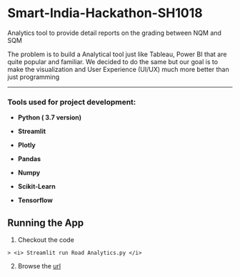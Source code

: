# Smart-India-Hackathon-SH1018
Analytics tool to provide detail  reports on the grading between NQM and SQM

The problem is to build a Analytical tool just like Tableau, Power BI that are quite popular and familiar. We decided to do the same but our goal is to make the visualization and User Experience (UI/UX) much more better than just programming 

<hr>

<h3> Tools used for project development: </h3>
<ul>
<li><p><b>Python ( 3.7 version)</b></p></li>
<li><p><b>Streamlit</b></p></li>
<li><p><b>Plotly</b></p></li>
<li><p><b>Pandas</b></p></li>
<li><p><b>Numpy</b></p></li>
<li><p><b>Scikit-Learn</b></p></li>
<li><p><b>Tensorflow</b></p></li>
</ul>

## Running the App

1. Checkout the code
 ```
 > <i> Streamlit run Road Analytics.py </i>
``` 
2. Browse the [url](http://localhost:8501)
